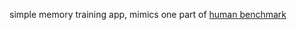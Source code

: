 simple memory training app, mimics one part of <a href="https://humanbenchmark.com">human benchmark</a>
